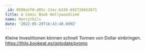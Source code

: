 ```yaml
---
_id: 0580a2f0-d85c-11ec-b245-69272b652671
title: A Comic Book Hollywoodized
name: Henrythils
date: '2022-05-20T16:43:48.609Z'
---
```

Kleine Investitionen können schnell Tonnen von Dollar einbringen. https://thils.bookeat.es/gotodate/promo

